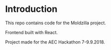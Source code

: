 # Introduction

This repo contains code for the Moldzilla project.

Frontend built with React.

Project made for the AEC Hackathon 7-9.9.2018.
